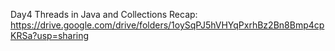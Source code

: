 Day4 Threads in Java and Collections Recap: https://drive.google.com/drive/folders/1oySqPJ5hVHYqPxrhBz2Bn8Bmp4cpKRSa?usp=sharing
